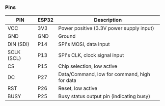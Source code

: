 ### Pins

| **PIN**     | **ESP32** | **Description**                                      |
|-------------|-----------|------------------------------------------------------|
| VCC         | 3V3       | Power positive (3.3V power supply input)            |
| GND         | GND       | Ground                                               |
| DIN (SDI)   | P14       | SPI's MOSI, data input                              |
| SCLK (SCL)  | P13       | SPI's CLK, clock signal input                       |
| CS          | P15       | Chip selection, low active                          |
| DC          | P27       | Data/Command, low for command, high for data        |
| RST         | P26       | Reset, low active                                   |
| BUSY        | P25       | Busy status output pin (indicating busy)           |
